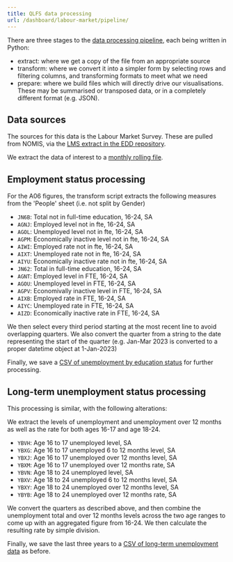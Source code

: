 ```yaml
---
title: QLFS data processing
url: /dashboard/labour-market/pipeline/
---
```


There are three stages to the [data processing pipeline](https://github.com/open-innovations/yff-data/tree/main/scripts/labour-market), each being written in Python:

* extract: where we get a copy of the file from an appropriate source
* transform: where we convert it into a simpler form by selecting rows and filtering columns, and transforming formats to meet what we need
* prepare: where we build files which will directly drive our visualisations. These may be summarised or transposed data, or in a completely different format (e.g. JSON).

## Data sources

The sources for this data is the Labour Market Survey. These are pulled from NOMIS, via the [LMS extract in the EDD repository](https://github.com/economic-analytics/edd/blob/main/data/csv/LMS_data.csv).

We extract the data of interest to a [monthly rolling file](https://github.com/open-innovations/yff-data/blob/main/data/labour-market/monthly-rolling.csv).

## Employment status processing

For the A06 figures, the transform script extracts the following measures from the 'People' sheet (i.e. not split by Gender)

* `JN6B`: Total not in full-time education, 16-24, SA
* `AGNJ`: Employed level not in fte, 16-24, SA
* `AGOL`: Unemployed level not in fte, 16-24, SA
* `AGPM`: Economically inactive level not in fte, 16-24, SA
* `AIWI`: Employed rate not in fte, 16-24, SA
* `AIXT`: Unemployed rate not in fte, 16-24, SA
* `AIYU`: Economically inactive rate not in fte, 16-24, SA
* `JN62`: Total in full-time education, 16-24, SA
* `AGNT`: Employed level in FTE, 16-24, SA
* `AGOU`: Unemployed level in FTE, 16-24, SA
* `AGPV`: Economivally inactive level in FTE, 16-24, SA
* `AIXB`: Employed rate in FTE, 16-24, SA
* `AIYC`: Unemployed rate in FTE, 16-24, SA
* `AIZD`: Economically inactive rate in FTE, 16-24, SA

We then select every third period starting at the most recent line to avoid overlapping quarters.
We also convert the quarter from a string to the date representing the start of the quarter (e.g. Jan-Mar 2023 is converted to a proper datetime object at 1-Jan-2023)

Finally, we save a [CSV of unemployment by education status](https://github.com/open-innovations/yff-data/blob/main/data/labour-market/monthly-rolling.csv) for further processing.

## Long-term unemployment status processing

This processing is similar, with the following alterations:

We extract the levels of unemployment and unemployment over 12 months as well as the rate for both ages 16-17 and age 18-24.

* `YBVH`: Age 16 to 17 unemployed level, SA
* `YBXG`: Age 16 to 17 unemployed 6 to 12 months level, SA
* `YBXJ`: Age 16 to 17 unemployed over 12 months level, SA
* `YBXM`: Age 16 to 17 unemployed over 12 months rate, SA
* `YBVN`: Age 18 to 24 unemployed level, SA
* `YBXV`: Age 18 to 24 unemployed 6 to 12 months level, SA
* `YBXY`: Age 18 to 24 unemployed over 12 months level, SA
* `YBYB`: Age 18 to 24 unemployed over 12 months rate, SA

We convert the quarters as described above, and then combine the unemployment total and over 12 months levels across the two age ranges to come up with an aggregated figure from 16-24. We then calculate the resulting rate by simple division.

Finally, we save the last three years to a [CSV of long-term unemployment data](https://github.com/open-innovations/yff-data/blob/main/data/labour-market/not_in_education.csv) as before.
